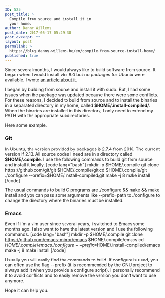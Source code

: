 ```yaml
---
ID: 525
post_title: >
  Compile from source and install it in
  your home.
author: Danny Willems
post_date: 2017-05-17 05:29:38
post_excerpt: ""
layout: post
permalink: >
  https://blog.danny-willems.be/en/compile-from-source-install-home/
published: true
---
```

Since several months, I would always like to build software from source. It began when I would install vim 8.0 but no packages for Ubuntu were available. I wrote <a href="https://blog.danny-willems.be/en/configure-install-vim-source/">an article about it</a>.

I began by building from source and install it with sudo. But, I had some issues when the package was updated because there were some conflicts.
For these reasons, I decided to build from source and to install the binaries in a separated directory in my home, called <b>$HOME/.install-compiled/</b>. When the binaries are installed in this directory, I only need to extend my PATH with the appropriate subdirectories.

Here some example.

<h3>Git</h3>
In Ubuntu, the version provided by packages is 2.7.4 from 2016. The current version if 2.13. All source codes I need are in a directory called <b>$HOME/.compile</b>. I use the following commands to build git from source and install it locally.
[code lang="bash"]
mkdir -p $HOME/.compile
git clone https://github.com/git/git $HOME/.compile/git
cd $HOME/.compile/git
./configure --prefix=$HOME/.install-compiled/git
make -j 8
make install
[/code]

The usual commands to build C programs are ./configure &amp;&amp; make &amp;&amp; make install and you can pass some arguments like --prefix=path to ./configure to change the directory where the binaries must be installed.

<h3>Emacs</h3>

Even if I'm a vim user since several years, I switched to Emacs some months ago. I also want to have the latest version and I use the following commands.
[code lang="bash"]
mkdir -p $HOME/.compile
git clone https://github.com/emacs-mirror/emacs $HOME/.compile/emacs
cd $HOME/.compile/emacs
./configure --prefix=$HOME/.install-compiled/emacs
make -j 8
make install
[/code]

Usually you will easily find the commands to build. If configure is used, you can often use the flag --prefix (it is recommended by the GNU project to always add it when you provide a configure script). I personally recommend it to avoid conflicts and to easily remove the version you don't want to use anymore.

Hope it can help you.